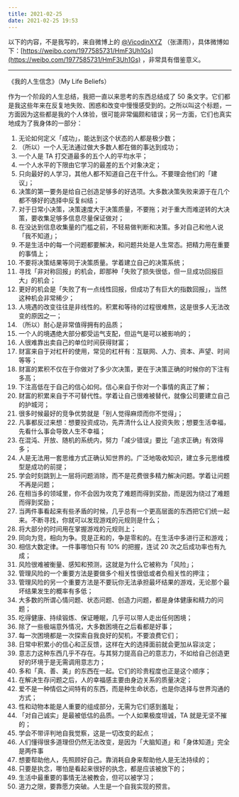 ```yaml
---
title: 2021-02-25
date: 2021-02-25 19:53
---
```


以下的内容，不是我写的，来自微博上的 [@VicodinXYZ](https://weibo.com/dropthethe) （张潇雨），具体微博如下：[https://weibo.com/1977585731/HmF3Uh1Gs](https://weibo.com/1977585731/HmF3Uh1Gs) ，非常具有借鉴意义。

- - - - - 

《我的人生信念》（My Life Beliefs）

作为一个阶段的人生总结，我把一直以来思考的东西总结成了 50 条文字。它们都是我这些年来在反复地失败、困惑和改变中慢慢感受到的。之所以叫这个标题，一方面因为这些都是我的个人体验，很可能非常偏颇和错误；另一方面，它们也真实地成为了我身体的一部分：

1. 无论如何定义「成功」，能达到这个状态的人都是极少数；
2. （所以）一个人无法通过做大多数人都在做的事达到成功；
3.  一个人是 TA 打交道最多的五个人的平均水平；
4.  一个人水平的下限由它学习的最差的五个对象决定；
5. 只向最好的人学习，其他人都不知道自己在干什么。不要理会他们的「建议」；
6. 决策的第一要务是给自己创造足够多的好选项。大多数决策失败来源于在几个都不够好的选择中反复纠结；
7. 对于日常小决策，决策速度大于决策质量，不要拖；对于重大而难逆转的大决策，要收集足够多信息尽量保证做对；
8. 在没达到信息收集量的门槛之前，不轻易做判断和决策。多对自己和他人说「我不知道」；
9. 不是生活中的每一个问题都要解决，和问题共处是人生常态。把精力用在重要的事情上；
10. 不要将决策结果等同于决策质量。学着建立自己的决策系统；
11. 寻找「非对称回报」的机会，即那种「失败了损失很低，但一旦成功回报巨大」的机会；
12. 更好的机会是「失败了有一点线性回报，但成功了有巨大的指数回报」，当然这种机会非常稀少；
13. 人境遇的改变往往是非线性的。积累和等待的过程很难熬，这是很多人无法改变的原因之一；
14. （所以）耐心是非常值得拥有的品质；
15.  一个人的境遇绝大部分都受运气支配，但运气是可以被影响的；
16. 人很难靠出卖自己的单位时间获得财富；
17. 财富来自于对杠杆的使用，常见的杠杆有：互联网、人力、资本、声望、时间等等；
18. 财富的累积不仅在于你做对了多少次决策，更在于决策正确的时候你的下注有多高；
19. 下注高低在于自己的信心如何。信心来自于你对一个事情的真正了解；
20. 财富的积累来自于不可替代性。学着让自己很难被替代，就像公司要建立自己的护城河；
21. 很多时候最好的竞争优势就是「别人觉得麻烦而你不觉得」；
22. 凡事都反过来想：想要投资成功，先弄清什么让人投资失败；想要生活幸福，先看什么事会导致人生不幸福；
23. 在混沌、开放、随机的系统内，努力「减少错误」要比「追求正确」有效得多；
24. 人是无法用一套思维方式正确认知世界的。广泛地吸收知识，建立多元思维模型是成功的前提；
25. 学会时刻跳到上一层将问题消除，而不是花费很多精力解决问题。学着让问题不再是问题；
26. 在相当多的领域里，你不会因为攻克了难题而得到奖励，而是因为绕过了难题而得到奖励；
27. 当两件事看起来有些矛盾的时候，几乎总有一个更高层面的东西把它们统一起来。不断寻找，你就可以发现游戏的元规则是什么；
28. 将大部分的时间用在掌握游戏的元规则上；
29. 同向为竞，相向为争。竞是正和的，争是零和的。在生活中多进行正和游戏；
30. 相信大数定律。一件事哪怕只有 10% 的把握，连试 20 次之后成功率也有九成；
31. 风险很难被衡量、感知和预测，这就是为什么它被称为「风险」；
32. 管理风险的一个重要方法是要做多个相关性很低或者负相关性的押注；
33. 管理风险的另一个重要方法是不要玩你无法承担最坏结果的游戏，无论那个最坏结果发生的概率有多低；
34. 大多数的所谓心情问题、状态问题、创造力问题，都是身体健康和精力的问题；
35. 吃得健康、持续锻炼、保证睡眠，几乎可以带人走出任何困境；
36. 除了一些极端意外情况，大多数困境在之后看都是好事；
37. 每一次困境都是一次探索自我良好的契机，不要浪费它们；
38. 日常中积累小的信心和正反馈，这样在大的选择面前就会更加从容淡定；
39. 意志力这种东西几乎不存在。与其努力提高自己的意志力，不如给自己创造更好的环境于是无需调用意志力；
40. 多和「真、善、美」的东西在一起。它们的珍贵程度也正是这个顺序；
41. 在解决生存问题之后，人的幸福感主要由身边关系的质量决定；
42. 爱不是一种情侣之间特有的东西，而是种生命状态，也是你选择与世界沟通的方式；
43. 性和动物本能是人重要的组成部分，无需为它们感到羞耻；
44. 「对自己诚实」是最被低估的品质。一个人如果极度坦诚，TA 就是无坚不摧的；
45. 学会不带评判地自我觉察，这是一切改变的起点；
46. 人们懂得很多道理但仍然无法改变，是因为「大脑知道」和「身体知道」完全是两件事
47. 想要帮助他人，先照顾好自己。靠消耗自身来帮助他人是无法持续的；
48. 只要是执念，哪怕是看起来很好的执念，都是应该被放下的；
49. 生活中最重要的事情无法被教会，但可以被学习；
50. 道力之限，要靠愿力突破。人生是一个自我实现的预言。